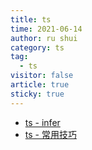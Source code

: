 ```yaml
---
title: ts
time: 2021-06-14
author: ru shui
category: ts
tag:
  - ts
visitor: false
article: true
sticky: true
---
```


- [ ts - infer ](./1-infer.md)
- [ ts - 常用技巧 ](./2-tips.md)
